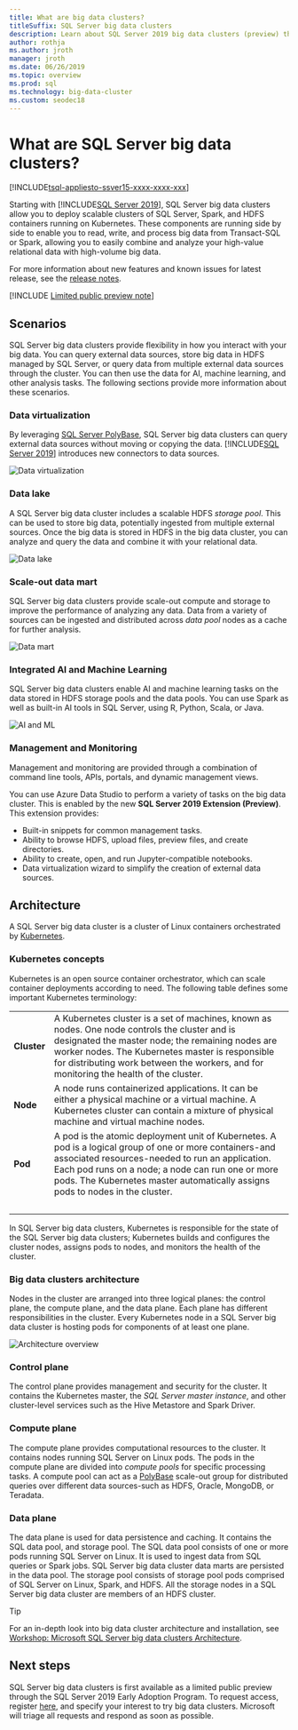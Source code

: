 ```yaml
---
title: What are big data clusters?
titleSuffix: SQL Server big data clusters
description: Learn about SQL Server 2019 big data clusters (preview) that run on Kubernetes and provide scale-out options for both relational and HDFS data. 
author: rothja 
ms.author: jroth 
manager: jroth
ms.date: 06/26/2019
ms.topic: overview
ms.prod: sql
ms.technology: big-data-cluster
ms.custom: seodec18
---
```


# What are SQL Server big data clusters?

[!INCLUDE[tsql-appliesto-ssver15-xxxx-xxxx-xxx](../includes/tsql-appliesto-ssver15-xxxx-xxxx-xxx.md)]

Starting with [!INCLUDE[SQL Server 2019](../includes/sssqlv15-md.md)], SQL Server big data clusters allow you to deploy scalable clusters of SQL Server, Spark, and HDFS containers running on Kubernetes. These components are running side by side to enable you to read, write, and process big data from Transact-SQL or Spark, allowing you to easily combine and analyze your high-value relational data with high-volume big data.

For more information about new features and known issues for latest release, see the [release notes](release-notes-big-data-cluster.md).

[!INCLUDE [Limited public preview note](../includes/big-data-cluster-preview-note.md)]

## Scenarios

SQL Server big data clusters provide flexibility in how you interact with your big data. You can query external data sources, store big data in HDFS managed by SQL Server, or query data from multiple external data sources through the cluster. You can then use the data for AI, machine learning, and other analysis tasks. The following sections provide more information about these scenarios.

### Data virtualization

By leveraging [SQL Server PolyBase](../relational-databases/polybase/polybase-guide.md), SQL Server big data clusters can query external data sources without moving or copying the data. [!INCLUDE[SQL Server 2019](../includes/sssqlv15-md.md)] introduces new connectors to data sources.

![Data virtualization](media/big-data-cluster-overview/data-virtualization.png)

### Data lake

A SQL Server big data cluster includes a scalable HDFS *storage pool*. This can be used to store big data, potentially ingested from multiple external sources. Once the big data is stored in HDFS in the big data cluster, you can analyze and query the data and combine it with your relational data.

![Data lake](media/big-data-cluster-overview/data-lake.png)

### Scale-out data mart

SQL Server big data clusters provide scale-out compute and storage to improve the performance of analyzing any data. Data from a variety of sources can be ingested and distributed across *data pool* nodes as a cache for further analysis.

![Data mart](media/big-data-cluster-overview/data-mart.png)

### Integrated AI and Machine Learning

SQL Server big data clusters enable AI and machine learning tasks on the data stored in HDFS storage pools and the data pools. You can use Spark as well as built-in AI tools in SQL Server, using R, Python, Scala, or Java.

![AI and ML](media/big-data-cluster-overview/ai-ml-spark.png)

### Management and Monitoring

Management and monitoring are provided through a combination of command line tools, APIs, portals, and dynamic management views.

You can use Azure Data Studio to perform a variety of tasks on the big data cluster. This is enabled by the new **SQL Server 2019 Extension (Preview)**. This extension provides:

- Built-in snippets for common management tasks.
- Ability to browse HDFS, upload files, preview files, and create directories.
- Ability to create, open, and run Jupyter-compatible notebooks.
- Data virtualization wizard to simplify the creation of external data sources.

## <a id="architecture"></a> Architecture

A SQL Server big data cluster is a cluster of Linux containers orchestrated by [Kubernetes](https://kubernetes.io/docs/concepts/).

### Kubernetes concepts

Kubernetes is an open source container orchestrator, which can scale container deployments according to need. The following table defines some important Kubernetes terminology:

|||
|:--|:--|
| **Cluster** | A Kubernetes cluster is a set of machines, known as nodes. One node controls the cluster and is designated the master node; the remaining nodes are worker nodes. The Kubernetes master is responsible for distributing work between the workers, and for monitoring the health of the cluster. |
| **Node** | A node runs containerized applications. It can be either a physical machine or a virtual machine. A Kubernetes cluster can contain a mixture of physical machine and virtual machine nodes. |
| **Pod** | A pod is the atomic deployment unit of Kubernetes. A pod is a logical group of one or more containers-and associated resources-needed to run an application. Each pod runs on a node; a node can run one or more pods. The Kubernetes master automatically assigns pods to nodes in the cluster. |
| &nbsp; ||

In SQL Server big data clusters, Kubernetes is responsible for the state of the SQL Server big data clusters; Kubernetes builds and configures the cluster nodes, assigns pods to nodes, and monitors the health of the cluster.

### Big data clusters architecture

Nodes in the cluster are arranged into three logical planes: the control plane, the compute plane, and the data plane. Each plane has different responsibilities in the cluster. Every Kubernetes node in a SQL Server big data cluster is hosting pods for components of at least one plane.

![Architecture overview](media/big-data-cluster-overview/architecture-diagram-planes.png)

### <a id="controlplane"></a> Control plane

The control plane provides management and security for the cluster. It contains the Kubernetes master, the *SQL Server master instance*, and other cluster-level services such as the Hive Metastore and Spark Driver.

### <a id="computeplane"></a> Compute plane

The compute plane provides computational resources to the cluster. It contains nodes running SQL Server on Linux pods. The pods in the compute plane are divided into *compute pools* for specific processing tasks. A compute pool can act as a [PolyBase](../relational-databases/polybase/polybase-guide.md) scale-out group for distributed queries over different data sources-such as HDFS, Oracle, MongoDB, or Teradata.

### <a id="dataplane"></a> Data plane

The data plane is used for data persistence and caching. It contains the SQL data pool, and storage pool.  The SQL data pool consists of one or more pods running SQL Server on Linux. It is used to ingest data from SQL queries or Spark jobs. SQL Server big data cluster data marts are persisted in the data pool. The storage pool consists of storage pool pods comprised of SQL Server on Linux, Spark, and HDFS. All the storage nodes in a SQL Server big data cluster are members of an HDFS cluster.

> [!TIP]
> For an in-depth look into big data cluster architecture and installation, see [Workshop: Microsoft SQL Server big data clusters Architecture](https://github.com/Microsoft/sqlworkshops/tree/master/sqlserver2019bigdataclusters).

## Next steps

SQL Server big data clusters is first available as a limited public preview through the SQL Server 2019
Early Adoption Program. To request access, register [here](https://aka.ms/eapsignup), and specify your interest to try big data clusters. Microsoft will triage all requests and respond as soon as possible.
